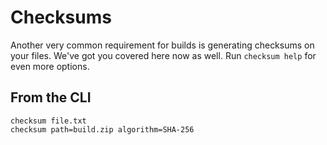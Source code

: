 # Checksums
Another very common requirement for builds is generating checksums on your files.  We've got you covered here now as well.  Run `checksum help` for even more options.

## From the CLI

```
checksum file.txt
checksum path=build.zip algorithm=SHA-256
```




